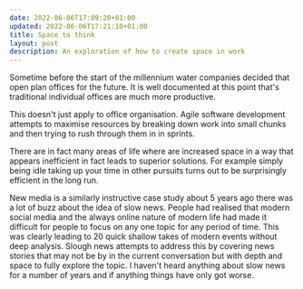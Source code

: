 ```yaml
---
date: 2022-06-06T17:09:20+01:00
updated: 2022-06-06T17:21:10+01:00
title: Space to think
layout: post
description: An exploration of how to create space in work
---
```


Sometime before the start of the millennium water companies decided that open plan offices for the future. It is well documented at this point that's traditional individual offices are much more productive.

This doesn't just apply to office organisation. Agile software development attempts to maximise resources by breaking down work into small chunks and then trying to rush through them in in sprints.

There are in fact many areas of life where are increased space in a way that appears inefficient in fact leads to superior solutions. For example simply being idle taking up your time in other pursuits turns out to be surprisingly efficient in the long run.

New media is a similarly instructive case study about 5 years ago there was a lot of buzz about the idea of slow news. People had realised that modern social media and the always online nature of modern life had made it difficult for people to focus on any one topic for any period of time. This was clearly leading to 20 quick shallow takes of modern events without deep analysis. Slough news attempts to address this by covering news stories that may not be by in the current conversation but with depth and space to fully explore the topic. I haven't heard anything about slow news for a number of years and if anything things have only got worse.
